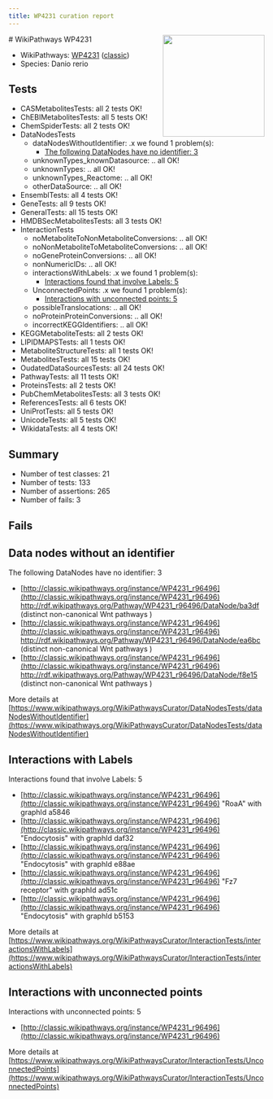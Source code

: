 ```yaml
---
title: WP4231 curation report
---
```


<img style="float: right; width: 200px" src="https://upload.wikimedia.org/wikipedia/commons/thumb/8/83/Wplogo_with_text_500.png/640px-Wplogo_with_text_500.png" />
# WikiPathways WP4231

* WikiPathways: [WP4231](https://wikipathways.org/pathways/WP4231) ([classic](https://classic.wikipathways.org/instance/WP4231))
* Species: Danio rerio
## Tests
* CASMetabolitesTests: all 2 tests OK!
* ChEBIMetabolitesTests: all 5 tests OK!
* ChemSpiderTests: all 2 tests OK!
* DataNodesTests
    * dataNodesWithoutIdentifier: .x we found 1 problem(s):
        * [The following DataNodes have no identifier: 3](#d2d32fa2)
    * unknownTypes_knownDatasource: .. all OK!
    * unknownTypes: .. all OK!
    * unknownTypes_Reactome: .. all OK!
    * otherDataSource: .. all OK!
* EnsemblTests: all 4 tests OK!
* GeneTests: all 9 tests OK!
* GeneralTests: all 15 tests OK!
* HMDBSecMetabolitesTests: all 3 tests OK!
* InteractionTests
    * noMetaboliteToNonMetaboliteConversions: .. all OK!
    * noNonMetaboliteToMetaboliteConversions: .. all OK!
    * noGeneProteinConversions: .. all OK!
    * nonNumericIDs: .. all OK!
    * interactionsWithLabels: .x we found 1 problem(s):
        * [Interactions found that involve Labels: 5](#630d267c)
    * UnconnectedPoints: .x we found 1 problem(s):
        * [Interactions with unconnected points: 5](#35a61add)
    * possibleTranslocations: .. all OK!
    * noProteinProteinConversions: .. all OK!
    * incorrectKEGGIdentifiers: .. all OK!
* KEGGMetaboliteTests: all 2 tests OK!
* LIPIDMAPSTests: all 1 tests OK!
* MetaboliteStructureTests: all 1 tests OK!
* MetabolitesTests: all 15 tests OK!
* OudatedDataSourcesTests: all 24 tests OK!
* PathwayTests: all 11 tests OK!
* ProteinsTests: all 2 tests OK!
* PubChemMetabolitesTests: all 3 tests OK!
* ReferencesTests: all 6 tests OK!
* UniProtTests: all 5 tests OK!
* UnicodeTests: all 5 tests OK!
* WikidataTests: all 4 tests OK!


## Summary

* Number of test classes: 21
* Number of tests: 133
* Number of assertions: 265
* Number of fails: 3

## Fails

<a name="d2d32fa2" />

## Data nodes without an identifier

The following DataNodes have no identifier: 3

* [http://classic.wikipathways.org/instance/WP4231_r96496](http://classic.wikipathways.org/instance/WP4231_r96496) http://rdf.wikipathways.org/Pathway/WP4231_r96496/DataNode/ba3df (distinct non-canonical 
Wnt pathways )
* [http://classic.wikipathways.org/instance/WP4231_r96496](http://classic.wikipathways.org/instance/WP4231_r96496) http://rdf.wikipathways.org/Pathway/WP4231_r96496/DataNode/ea6bc (distinct non-canonical 
Wnt pathways )
* [http://classic.wikipathways.org/instance/WP4231_r96496](http://classic.wikipathways.org/instance/WP4231_r96496) http://rdf.wikipathways.org/Pathway/WP4231_r96496/DataNode/f8e15 (distinct non-canonical 
Wnt pathways )


More details at [https://www.wikipathways.org/WikiPathwaysCurator/DataNodesTests/dataNodesWithoutIdentifier](https://www.wikipathways.org/WikiPathwaysCurator/DataNodesTests/dataNodesWithoutIdentifier)

<a name="630d267c" />

## Interactions with Labels

Interactions found that involve Labels: 5

* [http://classic.wikipathways.org/instance/WP4231_r96496](http://classic.wikipathways.org/instance/WP4231_r96496) "RoaA" with graphId a5846
* [http://classic.wikipathways.org/instance/WP4231_r96496](http://classic.wikipathways.org/instance/WP4231_r96496) "Endocytosis" with graphId daf32
* [http://classic.wikipathways.org/instance/WP4231_r96496](http://classic.wikipathways.org/instance/WP4231_r96496) "Endocytosis" with graphId e88ae
* [http://classic.wikipathways.org/instance/WP4231_r96496](http://classic.wikipathways.org/instance/WP4231_r96496) "Fz7 receptor" with graphId ad51c
* [http://classic.wikipathways.org/instance/WP4231_r96496](http://classic.wikipathways.org/instance/WP4231_r96496) "Endocytosis" with graphId b5153


More details at [https://www.wikipathways.org/WikiPathwaysCurator/InteractionTests/interactionsWithLabels](https://www.wikipathways.org/WikiPathwaysCurator/InteractionTests/interactionsWithLabels)

<a name="35a61add" />

## Interactions with unconnected points

Interactions with unconnected points: 5

* [http://classic.wikipathways.org/instance/WP4231_r96496](http://classic.wikipathways.org/instance/WP4231_r96496)


More details at [https://www.wikipathways.org/WikiPathwaysCurator/InteractionTests/UnconnectedPoints](https://www.wikipathways.org/WikiPathwaysCurator/InteractionTests/UnconnectedPoints)

